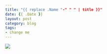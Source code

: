 ```yaml
---
title: "{{ replace .Name "-" " " | title }}"
date: {{ .Date }}
layout: post
category: blog
tags:
- change me
---
```



<!--more-->


 ![](/images/2021/)
